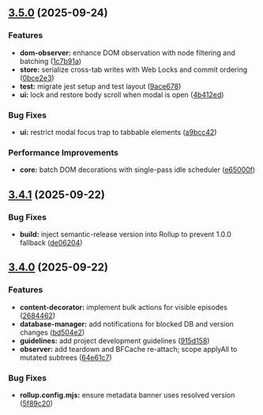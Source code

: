 ## [3.5.0](https://github.com/Aesthermortis/donghualife-seen-userscript/compare/v3.4.1...v3.5.0) (2025-09-24)

### Features

* **dom-observer:** enhance DOM observation with node filtering and batching ([1c7b91a](https://github.com/Aesthermortis/donghualife-seen-userscript/commit/1c7b91aa78b108e611f99ed45b76a434bfe46c01))
* **store:** serialize cross-tab writes with Web Locks and commit ordering ([0bce2e3](https://github.com/Aesthermortis/donghualife-seen-userscript/commit/0bce2e3aee5d70199f26e25ed8bda48205c22763))
* **test:** migrate jest setup and test layout ([9ace678](https://github.com/Aesthermortis/donghualife-seen-userscript/commit/9ace678e8233fa6d68c4ee5a409187cd73e98095))
* **ui:** lock and restore body scroll when modal is open ([4b412ed](https://github.com/Aesthermortis/donghualife-seen-userscript/commit/4b412ed34ddd16ede823e285994412eecf3a91f3))

### Bug Fixes

* **ui:** restrict modal focus trap to tabbable elements ([a9bcc42](https://github.com/Aesthermortis/donghualife-seen-userscript/commit/a9bcc425d149ff128b9b5e1aedd8a8052341a280))

### Performance Improvements

* **core:** batch DOM decorations with single-pass idle scheduler ([e65000f](https://github.com/Aesthermortis/donghualife-seen-userscript/commit/e65000ff6d147860760407e2d5073e4721f3340d))

## [3.4.1](https://github.com/Aesthermortis/donghualife-seen-userscript/compare/v3.4.0...v3.4.1) (2025-09-22)

### Bug Fixes

* **build:** inject semantic-release version into Rollup to prevent 1.0.0 fallback ([de06204](https://github.com/Aesthermortis/donghualife-seen-userscript/commit/de06204d4152cc9945b7de4cc0418e5b40f77f21))

## [3.4.0](https://github.com/Aesthermortis/donghualife-seen-userscript/compare/v3.3.1...v3.4.0) (2025-09-22)

### Features

- **content-decorator:** implement bulk actions for visible episodes ([2684462](https://github.com/Aesthermortis/donghualife-seen-userscript/commit/2684462c4f68251b2c51780dc03d77f73d96246f))
- **database-manager:** add notifications for blocked DB and version changes ([bd504e2](https://github.com/Aesthermortis/donghualife-seen-userscript/commit/bd504e2303a79f80369937c0290f4a8e31ce636e))
- **guidelines:** add project development guidelines ([915d158](https://github.com/Aesthermortis/donghualife-seen-userscript/commit/915d158a42c25c4ffc6936f6d2b02ff60300c317))
- **observer:** add teardown and BFCache re-attach; scope applyAll to mutated subtrees ([64e61c7](https://github.com/Aesthermortis/donghualife-seen-userscript/commit/64e61c73d877759702a596d7ad9f44a2abf1bbe8))

### Bug Fixes

- **rollup.config.mjs:** ensure metadata banner uses resolved version ([5f89c20](https://github.com/Aesthermortis/donghualife-seen-userscript/commit/5f89c20e5402b5aca9fe97d4adb58cc97789f3b8))
